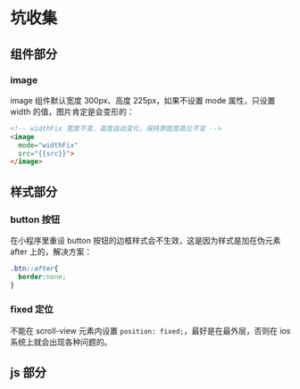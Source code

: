 # 坑收集
## 组件部分
### image
image 组件默认宽度 300px、高度 225px，如果不设置 mode 属性，只设置 width 的值，图片肯定是会变形的：

``` html
<!-- widthFix 宽度不变，高度自动变化，保持原图宽高比不变 -->
<image
  mode="widthFix" 
  src="{{src}}">
</image>
```

## 样式部分
### button 按钮
在小程序里重设 button 按钮的边框样式会不生效，这是因为样式是加在伪元素 after 上的，解决方案：

``` css
.btn::after{
  border:none;
}
```

### fixed 定位
不能在 scroll-view 元素内设置 `position: fixed;`，最好是在最外层，否则在 ios 系统上就会出现各种问题的。

## js 部分